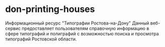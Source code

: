 # don-printing-houses
Информационный ресурс "Типографии Ростова-на-Дону"
Данный веб-сервис предоставляет пользователям справочную информацию в сфере типографий и полиграфий с возможностью поиска и просмотра типографий Ростовской области. 
